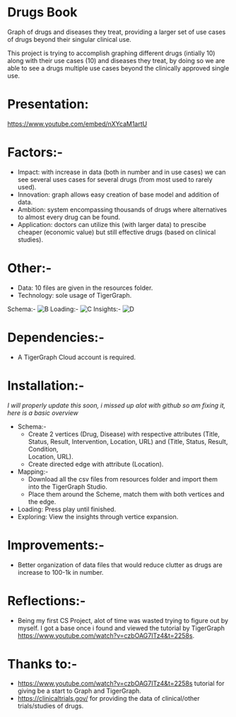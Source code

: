 # Drugs Book
Graph of drugs and diseases they treat, providing a larger set of use cases of drugs beyond their singular clinical use. 

This project is trying to accomplish graphing different drugs (intially 10) along with their use cases (10) and diseases they treat, by doing so we are able to see a drugs multiple use cases beyond the clinically approved single use. 

# Presentation: 
https://www.youtube.com/embed/nXYcaM1artU

# Factors:-
- Impact: with increase in data (both in number and in use cases) we can see several uses cases for several drugs (from most used to rarely used). 
- Innovation: graph allows easy creation of base model and addition of data. 
- Ambition: system encompassing thousands of drugs where alternatives to almost every drug can be found. 
- Application: doctors can utilize this (with larger data) to prescibe cheaper (economic value) but still effective drugs (based on clinical studies).

# Other:-
- Data: 10 files are given in the resources folder. 
- Technology: sole usage of TigerGraph.

Schema:-
![B](https://user-images.githubusercontent.com/104115795/164938778-ded825bd-3d02-4ecb-b31e-7db2fd0f4878.JPG)
Loading:-
![C](https://user-images.githubusercontent.com/104115795/164938779-a6fbc72e-5491-4fbe-adac-449735ad527b.JPG)
Insights:- 
![D](https://user-images.githubusercontent.com/104115795/164938780-45706bf5-1bca-4369-a6df-2486d8a851d9.JPG)

# Dependencies:-
- A TigerGraph Cloud account is required.

# Installation:-
*I will properly update this soon, i missed up alot with github so am fixing it, here is a basic overview*
- Schema:-
   - Create 2 vertices (Drug, Disease) with respective attributes (Title, Status, Result, Intervention, Location, URL) and (Title, Status, Result, Condition,   
   Location, URL). 
   - Create directed edge with attribute (Location).
- Mapping:-
   - Download all the csv files from resources folder and import them into the TigerGraph Studio.
   - Place them around the Scheme, match them with both vertices and the edge.
- Loading: Press play until finished.
- Exploring: View the insights through vertice expansion. 

# Improvements:-
- Better organization of data files that would reduce clutter as drugs are increase to 100-1k in number. 

# Reflections:-
- Being my first CS Project, alot of time was wasted trying to figure out by myself. I got a base once i found and viewed the tutorial by TigerGraph https://www.youtube.com/watch?v=czbOAG7ITz4&t=2258s. 

# Thanks to:-
- https://www.youtube.com/watch?v=czbOAG7ITz4&t=2258s tutorial for giving be a start to Graph and TigerGraph. 
- https://clinicaltrials.gov/ for providing the data of clinical/other trials/studies of drugs. 

